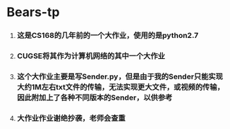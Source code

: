 # Bears-tp
1. ### 这是CS168的几年前的一个大作业，使用的是python2.7
2. ### CUGSE将其作为计算机网络的其中一个大作业
3. ### 这个大作业主要是写Sender.py，但是由于我的Sender只能实现大约1M左右txt文件的传输，无法实现更大文件，或视频的传输，因此附加上了各种不同版本的Sender，以供参考
4. ### 大作业作业谢绝抄袭，老师会查重
